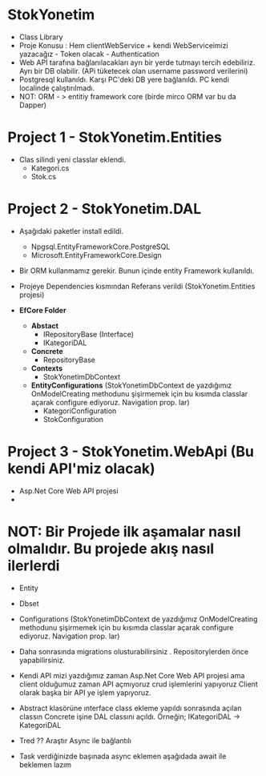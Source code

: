 # StokYonetim
- Class Library 
- Proje Konusu : Hem clientWebService + kendi WebServiceimizi yazacağız - Token olacak - Authentication 
- Web APİ tarafına bağlanılacakları ayrı bir yerde tutmayı tercih edebiliriz. Ayrı bir DB olabilir. (APi tüketecek olan username password verilerini)
- Postgresql kullanıldı. Karşı PC'deki DB yere bağlanıldı. PC kendi localinde çalıştırılmadı.
- NOT: ORM - > entitiy framework core (birde mirco ORM var bu da Dapper)

# Project 1 - StokYonetim.Entities
- Clas silindi yeni classlar eklendi.
  - Kategori.cs
  - Stok.cs
  
# Project 2 - StokYonetim.DAL
- Aşağıdaki paketler install edildi.
  - Npgsql.EntityFrameworkCore.PostgreSQL
  - Microsoft.EntityFrameworkCore.Design

- Bir ORM kullanmamız gerekir. Bunun içinde entity Framework kullanıldı.
- Projeye Dependencies kısmından Referans verildi (StokYonetim.Entities projesi)

- **EfCore Folder**
  - **Abstact**
    - IRepositoryBase (Interface)
    - IKategoriDAL
  - **Concrete**
    - RepositoryBase
  - **Contexts**
    - StokYonetimDbContext
  - **EntityConfigurations** (StokYonetimDbContext de yazdığımız OnModelCreating methodunu şişirmemek için bu kısımda classlar açarak configure ediyoruz. Navigation prop. lar)
    - KategoriConfiguration  
    - StokConfiguration
    
# Project 3 - StokYonetim.WebApi (Bu kendi API'miz olacak)
- Asp.Net Core Web API projesi
-  





    
 # NOT: Bir Projede ilk aşamalar nasıl olmalıdır. Bu projede akış nasıl ilerlerdi
- Entity
- Dbset
- Configurations (StokYonetimDbContext de yazdığımız OnModelCreating methodunu şişirmemek için bu kısımda classlar açarak configure ediyoruz. Navigation prop. lar)
- Daha sonrasında migrations olusturabilirsiniz . Repositorylerden önce yapabilirsiniz.

- Kendi API mizi yazdığımız zaman Asp.Net Core Web API projesi ama client olduğumuz zaman API açmıyoruz crud işlemlerini yapıyoruz Client olarak başka bir API ye işlem yapıyoruz.

- Abstract klasörüne ınterface class ekleme yapıldı sonrasında açılan classın Concrete işine DAL classını açıldı. Örneğin; IKategoriDAL -> KategoriDAL
- Tred ?? Araştır Async ile bağlantılı 
- Task verdiğinizde başınada async eklemen aşağıdada await ile beklemen lazım
